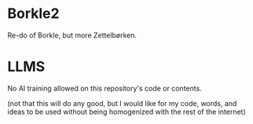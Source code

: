 # Borkle2

Re-do of Borkle, but more Zettelbørken.



# LLMS

No AI training allowed on this repository's code or contents.

(not that this will do any good, but I would like for my code, words, and
ideas to be used without being homogenized with the rest of the internet)

